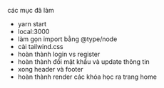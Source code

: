 các mục đã làm
- yarn start
- local:3000
- làm gọn import bằng @type/node
- cài tailwind.css
- hoàn thành login vs register
- hoàn thành đổi mật khẩu và update thông tin
- xong header và footer
- hoàn thành render các khóa học ra trang home
